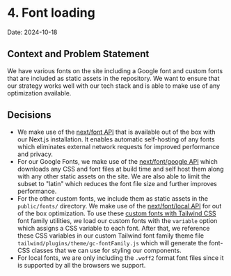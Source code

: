 # 4. Font loading

Date: 2024-10-18

## Context and Problem Statement

We have various fonts on the site including a Google font and custom fonts that are included as static assets in the repository. We want to ensure that our strategy works well with our tech stack and is able to make use of any optimization available.

## Decisions

* We make use of the [next/font API](https://nextjs.org/docs/app/building-your-application/optimizing/fonts) that is available out of the box with our Next.js installation. It enables automatic self-hosting of any fonts which eliminates external network requests for improved performance and privacy.
* For our Google Fonts, we make use of the [next/font/google API](https://nextjs.org/docs/app/building-your-application/optimizing/fonts#google-fonts) which downloads any CSS and font files at build time and self host them along with any other static assets on the site. We are also able to limit the subset to "latin" which reduces the font file size and further improves performance.
* For the other custom fonts, we include them as static assets in the `public/fonts/` directory. We make use of the [next/font/local API](https://nextjs.org/docs/app/building-your-application/optimizing/fonts#local-fonts) for out of the box optimization. To use these [custom fonts with Tailwind CSS](https://nextjs.org/docs/app/building-your-application/optimizing/fonts#with-tailwind-css) font family utilities, we load our custom fonts with the `variable` option which assigns a CSS variable to each font. After that, we reference these CSS variables in our custom Tailwind font family theme file `tailwind/plugins/theme/gc-fontFamily.js` which will generate the font- CSS classes that we can use for styling our components.
* For local fonts, we are only including the `.woff2` format font files since it is supported by all the browsers we support.
